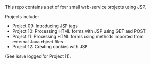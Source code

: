This repo contains a set of four small web-service projects using JSP.

Projects include:
- Project 09: Introducing JSP tags
- Project 10: Processing HTML forms with JSP using GET and POST
- Project 11: Processing HTML forms using methods imported from external Java object files
- Project 12: Creating cookies with JSP

(See issue logged for Project 11).


